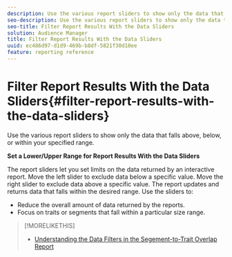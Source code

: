 ```yaml
---
description: Use the various report sliders to show only the data that falls above, below, or within your specified range.
seo-description: Use the various report sliders to show only the data that falls above, below, or within your specified range.
seo-title: Filter Report Results With the Data Sliders
solution: Audience Manager
title: Filter Report Results With the Data Sliders
uuid: ec486d97-d1d9-469b-b8df-5821f30d10ee
feature: reporting reference
---
```


# Filter Report Results With the Data Sliders{#filter-report-results-with-the-data-sliders}

Use the various report sliders to show only the data that falls above, below, or within your specified range.

<!-- 

c_reach_slider.xml

 -->

**Set a Lower/Upper Range for Report Results With the Data Sliders**

The report sliders let you set limits on the data returned by an interactive report. Move the left slider to exclude data below a specific value. Move the right slider to exclude data above a specific value. The report updates and returns data that falls within the desired range. Use the sliders to:

* Reduce the overall amount of data returned by the reports.
* Focus on traits or segments that fall within a particular size range.

>[!MORELIKETHIS]
>
>* [Understanding the Data Filters in the Segement-to-Trait Overlap Report](../../reporting/dynamic-reports/segment-trait-overlap-report.md#data-filters-s2t-report)
